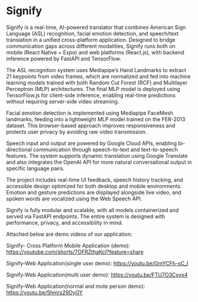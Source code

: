 # Signify

Signify is a real-time, AI-powered translator that combines American Sign Language (ASL) recognition, facial emotion detection, and speech/text translation in a unified cross-platform application. Designed to bridge communication gaps across different modalities, Signify runs both on mobile (React Native + Expo) and web platforms (React.js), with backend inference powered by FastAPI and TensorFlow.

The ASL recognition system uses Mediapipe’s Hand Landmarks to extract 21 keypoints from video frames, which are normalized and fed into machine learning models trained with both Random Cut Forest (RCF) and Multilayer Perceptron (MLP) architectures. The final MLP model is deployed using TensorFlow.js for client-side inference, enabling real-time predictions without requiring server-side video streaming.

Facial emotion detection is implemented using Mediapipe FaceMesh landmarks, feeding into a lightweight MLP model trained on the FER-2013 dataset. This browser-based approach improves responsiveness and protects user privacy by avoiding raw video transmission.

Speech input and output are powered by Google Cloud APIs, enabling bi-directional communication through speech-to-text and text-to-speech features. The system supports dynamic translation using Google Translate and also integrates the OpenAI API for more natural conversational output in specific language pairs.

The project includes real-time UI feedback, speech history tracking, and accessible design optimized for both desktop and mobile environments. Emotion and gesture predictions are displayed alongside live video, and spoken words are vocalized using the Web Speech API.

Signify is fully modular and scalable, with all models containerized and served via FastAPI endpoints. The entire system is designed with performance, privacy, and accessibility in mind.

Attached below are  demo videos of our application:

Signify- Cross Platform Mobile Application (demo): 
https://youtube.com/shorts/7OFRZthaKcI?feature=share

Signify-Web Application(single user demo):
https://youtu.be/GmYCFh-sC_I

Signify-Web Application(multi user demo):
https://youtu.be/FTU7O3Csyx4

Signify-Web Application(normal and mute person demo): 
https://youtu.be/5hmrs29DyGY
